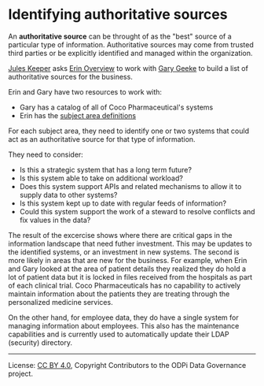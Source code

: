 <!-- SPDX-License-Identifier: Apache-2.0 -->
<!-- Copyright Contributors to the ODPi Data Governance project. -->

# Identifying authoritative sources

An **authoritative source** can be throught of as the "best" source of a particular type of information.
Authoritative sources may come from trusted third parties or be explicitly identified and managed within the organization.

[Jules Keeper](../personas/jules-keeper.md) asks [Erin Overview](../persona/erin-overview.md) to work
with [Gary Geeke](../personas/gary-geeke.md) to build a list of authoritative sources for the business.

Erin and Gary have two resources to work with:

* Gary has a catalog of all of Coco Pharmaceutical's systems
* Erin has the [subject area definitions](defining-subject-areas.md)

For each subject area, they need to identify one or two systems that could
act as an authoritative source for that type of information.

They need to consider:

* Is this a strategic system that has a long term future?
* Is this system able to take on additional workload?
* Does this system support APIs and related mechanisms to allow it to supply data to other systems?
* Is this system kept up to date with regular feeds of information?
* Could this system support the work of a steward to resolve conflicts and fix values in the data?

The result of the excercise shows where there are critical gaps in the information landscape that need futher
investment.  This may be updates to the identified systems, or an investment in new systems.
The second is more likely in areas that are new for the business.  For example,
when Erin and Gary looked at the area of patient details they realized they do hold a lot of patient data
but it is locked in files received from the hospitals as part of each clinical trial.
Coco Pharmaceuticals has no capability to actively maintain information about the
patients they are treating through the personalized medicine services.

On the other hand, for employee data, they do have a single system for managing information about employees.
This also has the maintenance capabilities and is currently used to automatically update their LDAP (security)
directory.

----
License: [CC BY 4.0](https://creativecommons.org/licenses/by/4.0/),
Copyright Contributors to the ODPi Data Governance project.
